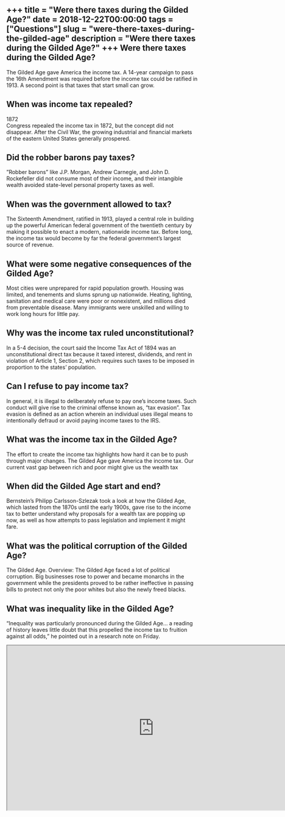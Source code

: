 +++
title = "Were there taxes during the Gilded Age?"
date = 2018-12-22T00:00:00
tags = ["Questions"]
slug = "were-there-taxes-during-the-gilded-age"
description = "Were there taxes during the Gilded Age?"
+++
Were there taxes during the Gilded Age?
---------------------------------------

The Gilded Age gave America the income tax. A 14-year campaign to pass the 16th Amendment was required before the income tax could be ratified in 1913. A second point is that taxes that start small can grow.

When was income tax repealed?
-----------------------------

1872  
Congress repealed the income tax in 1872, but the concept did not disappear. After the Civil War, the growing industrial and financial markets of the eastern United States generally prospered.

Did the robber barons pay taxes?
--------------------------------

”Robber barons” like J.P. Morgan, Andrew Carnegie, and John D. Rockefeller did not consume most of their income, and their intangible wealth avoided state-level personal property taxes as well.

When was the government allowed to tax?
---------------------------------------

The Sixteenth Amendment, ratified in 1913, played a central role in building up the powerful American federal government of the twentieth century by making it possible to enact a modern, nationwide income tax. Before long, the income tax would become by far the federal government’s largest source of revenue.

What were some negative consequences of the Gilded Age?
-------------------------------------------------------

Most cities were unprepared for rapid population growth. Housing was limited, and tenements and slums sprung up nationwide. Heating, lighting, sanitation and medical care were poor or nonexistent, and millions died from preventable disease. Many immigrants were unskilled and willing to work long hours for little pay.

Why was the income tax ruled unconstitutional?
----------------------------------------------

In a 5-4 decision, the court said the Income Tax Act of 1894 was an unconstitutional direct tax because it taxed interest, dividends, and rent in violation of Article 1, Section 2, which requires such taxes to be imposed in proportion to the states’ population.

Can I refuse to pay income tax?
-------------------------------

In general, it is illegal to deliberately refuse to pay one’s income taxes. Such conduct will give rise to the criminal offense known as, “tax evasion”. Tax evasion is defined as an action wherein an individual uses illegal means to intentionally defraud or avoid paying income taxes to the IRS.

What was the income tax in the Gilded Age?
------------------------------------------

The effort to create the income tax highlights how hard it can be to push through major changes. The Gilded Age gave America the income tax. Our current vast gap between rich and poor might give us the wealth tax

When did the Gilded Age start and end?
--------------------------------------

Bernstein’s Philipp Carlsson-Szlezak took a look at how the Gilded Age, which lasted from the 1870s until the early 1900s, gave rise to the income tax to better understand why proposals for a wealth tax are popping up now, as well as how attempts to pass legislation and implement it might fare.

What was the political corruption of the Gilded Age?
----------------------------------------------------

The Gilded Age. Overview: The Gilded Age faced a lot of political corruption. Big businesses rose to power and became monarchs in the government while the presidents proved to be rather ineffective in passing bills to protect not only the poor whites but also the newly freed blacks.

What was inequality like in the Gilded Age?
-------------------------------------------

“Inequality was particularly pronounced during the Gilded Age… a reading of history leaves little doubt that this propelled the income tax to fruition against all odds,” he pointed out in a research note on Friday.

<iframe allow="accelerometer; autoplay; clipboard-write; encrypted-media; gyroscope; picture-in-picture" allowfullscreen="" class="__youtube_prefs__  epyt-is-override  no-lazyload" data-no-lazy="1" data-origheight="433" data-origwidth="770" data-skipgform_ajax_framebjll="" height="433" id="_ytid_13518" loading="lazy" src="https://www.youtube.com/embed/5Om8Kiouv2M?enablejsapi=1&autoplay=0&cc_load_policy=0&cc_lang_pref=&iv_load_policy=1&loop=0&modestbranding=0&rel=1&fs=1&playsinline=0&autohide=2&theme=dark&color=red&controls=1&" title="YouTube player" width="770"></iframe>